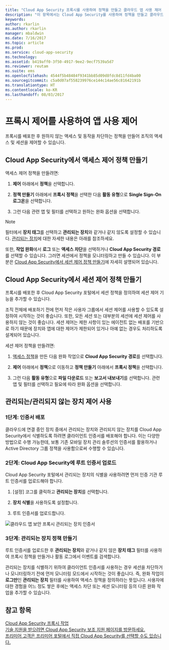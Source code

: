 ```yaml
---
title: "Cloud App Security 프록시를 사용하여 정책을 만들고 클라우드 앱 사용 제어 | Microsoft 문서"
description: "이 항목에서는 Cloud App Security를 사용하여 정책을 만들고 클라우드 앱 사용을 제어하는 방법에 대한 정보를 제공합니다."
keywords: 
author: rkarlin
ms.author: rkarlin
manager: mbaldwin
ms.date: 7/16/2017
ms.topic: article
ms.prod: 
ms.service: cloud-app-security
ms.technology: 
ms.assetid: b419aff0-3f50-4917-9ee2-9ecf7539a5d7
ms.reviewer: reutam
ms.suite: ems
ms.openlocfilehash: 4544f5b48484f9341bb85d09d8fdc8d11fd4ba00
ms.sourcegitcommit: c5a0d07af558239976ce144c14ae56c81642191b
ms.translationtype: HT
ms.contentlocale: ko-KR
ms.lasthandoff: 08/03/2017
---
```

# <a name="controlling-app-use-with-proxy-control"></a>프록시 제어를 사용하여 앱 사용 제어

프록시를 배포한 후 원하지 않는 액세스 및 동작을 차단하는 정책을 만들어 조직의 액세스 및 세션을 제어할 수 있습니다.

## <a name="create-access-control-policies-in-cloud-app-security"></a>Cloud App Security에서 액세스 제어 정책 만들기

액세스 제어 정책을 만들려면:

1.  **제어** 아래에서 **정책**을 선택합니다.

2.  **정책 만들기** 아래에서 **프록시 정책**을 선택한 다음 **활동 유형**으로 **Single Sign-On 로그온**을 선택합니다.

3.  그런 다음 관련 앱 및 필터를 선택하고 원하는 완화 옵션을 선택합니다.

>[!NOTE]
> 필터에서 **장치 태그**를 선택하고 **관리되는 장치**와 같거나 같지 않도록 설정할 수 있습니다. [관리되는 장치](#_Managed_devices)에 대한 자세한 내용은 아래를 참조하세요.

또한, **작업 완화**에서 **로그** 또는 **액세스 차단**을 선택하거나 **Cloud App Security 경로**를 선택할 수 있습니다. 그러면 세션에서 정책을 모니터링하고 만들 수 있습니다. 이 부분은 [Cloud App Security에서 세션 제어 정책 만들기](#_Creating_session_control)에 자세히 설명되어 있습니다.

## <a name="create-session-control-policies-in-cloud-app-security"></a>Cloud App Security에서 세션 제어 정책 만들기 

프록시를 배포한 후 Cloud App Security 포털에서 세션 정책을 정의하여 세션 제어 기능을 추가할 수 있습니다.

조직 전체에 배포하기 전에 먼저 작은 사용자 그룹에서 세션 제어를 사용할 수 있도록 설정하여 시작하는 것이 좋습니다. 또한, 모든 세션 또는 대부분의 세션에 세션 제어를 사용하지 않는 것이 좋습니다. 세션 제어는 제한 사항이 있는 에이전트 없는 배포를 기반으로 하기 때문에 장치와 앱에 대한 제어가 제한되어 있거나 아예 없는 경우도 처리하도록 설계되어 있습니다.

세션 제어 정책을 만들려면:

1.  [액세스 정책](#working-with-proxy-control-features)을 만든 다음 완화 작업으로 **Cloud App Security 경로**를 선택합니다.

2.  **제어** 아래에서 **정책**으로 이동하고 **정책 만들기** 아래에서 **프록시 정책**을 선택합니다.

3.  그런 다음 **활동 유형**으로 **파일 다운로드** 또는 **보고서 내보내기**를 선택합니다. 관련 앱 및 필터를 선택하고 필요에 따라 완화 옵션을 선택합니다.

## <a name="enabling-managedunmanaged-device-control"></a>관리되는/관리되지 않는 장치 제어 사용

### <a name="step-1-deploy-certificates"></a>1단계: 인증서 배포

클라우드에 연결 중인 장치 중에서 관리되는 장치와 관리되지 않는 장치를 Cloud App Security에서 식별하도록 하려면 클라이언트 인증서를 배포해야 합니다. 이는 다양한 방법으로 수행 가능한데, 보통 기존 모바일 장치 관리 솔루션의 인증서를 활용하거나 Active Directory 그룹 정책을 사용함으로써 수행할 수 있습니다.

### <a name="step-2-upload-the-root-certificate-to-cloud-app-security"></a>2단계: Cloud App Security에 루트 인증서 업로드

Cloud App Security 포털에서 관리되는 장치의 식별을 사용하려면 먼저 인증 기관 루트 인증서를 업로드해야 합니다.

1.  [설정] 코그를 클릭하고 **관리되는 장치**를 선택합니다.

2.  **장치 식별**을 사용하도록 설정합니다.

3. 루트 인증서를 업로드합니다.

![클라우드 앱 보안 프록시 관리되는 장치 인증서](./media/managed-device-cert.png)

### <a name="step-3-create-managed-device-policies"></a>3단계: 관리되는 장치 정책 만들기

루트 인증서를 업로드한 후 **관리되는 장치**와 같거나 같지 않은 **장치 태그** 필터를 사용하여 프록시 정책을 만들거나 활동 로그에서 이벤트를 검색합니다.

관리되는 장치를 식별하기 위하여 클라이언트 인증서를 사용하는 경우 세션을 차단하거나 모니터링하기 전에 먼저 모니터링 모드에서 시작하는 것이 좋습니다. 즉, 완화 작업이 **로그만**인 **관리되는 장치** 필터를 사용하여 액세스 정책을 정의하라는 뜻입니다. 사용자에 대한 경험을 어느 정도 쌓은 후에는 액세스 차단 또는 세션 모니터링 등의 다른 완화 작업을 추가할 수 있습니다.


## <a name="see-also"></a>참고 항목  
[Cloud App Security 프록시 작업](proxy-intro.md)   
[기술 지원을 받으려면 Cloud App Security 보조 지원 페이지를 방문하세요.](http://support.microsoft.com/oas/default.aspx?prid=16031)   
[프리미어 고객은 프리미어 포털에서 직접 Cloud App Security를 선택할 수도 있습니다.](https://premier.microsoft.com/)  
  